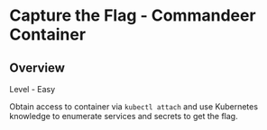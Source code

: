 # Capture the Flag - Commandeer Container

## Overview

Level - Easy

Obtain access to container via `kubectl attach` and use Kubernetes knowledge to enumerate services and secrets to get the flag.

